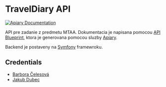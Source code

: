 TravelDiary API
=========

[![Apiary Documentation](https://img.shields.io/badge/Apiary-Documented-blue.svg)](http://docs.traveldiaryapi.apiary.io/)

API pre zadanie z predmetu MTAA. Dokumentacia je napisana pomocou [API Blueprint](https://apiblueprint.org/), ktora je generovana pomocou sluzby [Apiary](https://apiary.io/).

Backend je postaveny na [Symfony](https://symfony.com) framewroku.

## Credentials

 - [Barbora Čelesová](xcelesova@stuba.sk)
 - [Jakub Dubec](xdubec@stuba.sk)